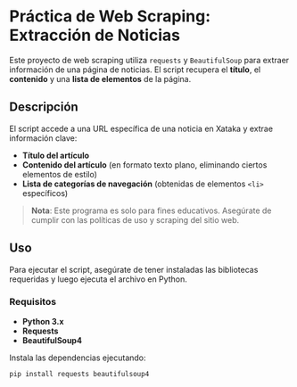 # Práctica de Web Scraping: Extracción de Noticias

Este proyecto de web scraping utiliza `requests` y `BeautifulSoup` para extraer información de una página de noticias. El script recupera el **título**, el **contenido** y una **lista de elementos** de la página.

## Descripción

El script accede a una URL específica de una noticia en Xataka y extrae información clave:
- **Título del artículo**
- **Contenido del artículo** (en formato texto plano, eliminando ciertos elementos de estilo)
- **Lista de categorías de navegación** (obtenidas de elementos `<li>` específicos)

> **Nota**: Este programa es solo para fines educativos. Asegúrate de cumplir con las políticas de uso y scraping del sitio web.

## Uso

Para ejecutar el script, asegúrate de tener instaladas las bibliotecas requeridas y luego ejecuta el archivo en Python.

### Requisitos

- **Python 3.x**
- **Requests**
- **BeautifulSoup4**

Instala las dependencias ejecutando:

```bash
pip install requests beautifulsoup4
